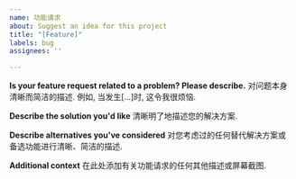 ```yaml
---
name: 功能请求
about: Suggest an idea for this project
title: "[Feature]"
labels: bug
assignees: ''

---
```


**Is your feature request related to a problem? Please describe.**
对问题本身清晰而简洁的描述. 例如, 当发生[...]时, 这令我很烦恼.

**Describe the solution you'd like**
清晰明了地描述您的解决方案.

**Describe alternatives you've considered**
对您考虑过的任何替代解决方案或备选功能进行清晰、简洁的描述.

**Additional context**
在此处添加有关功能请求的任何其他描述或屏幕截图.
